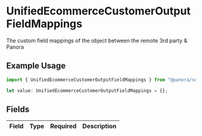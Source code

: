 # UnifiedEcommerceCustomerOutputFieldMappings

The custom field mappings of the object between the remote 3rd party & Panora

## Example Usage

```typescript
import { UnifiedEcommerceCustomerOutputFieldMappings } from "@panora/sdk/models/components";

let value: UnifiedEcommerceCustomerOutputFieldMappings = {};
```

## Fields

| Field       | Type        | Required    | Description |
| ----------- | ----------- | ----------- | ----------- |